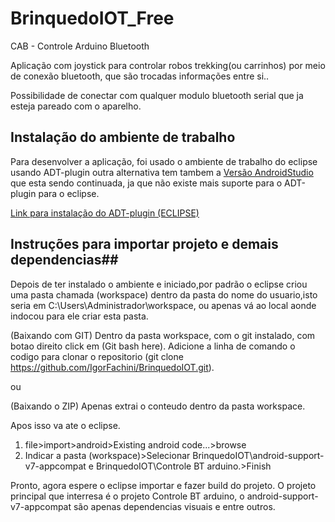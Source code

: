 ﻿# BrinquedoIOT_Free

CAB - Controle Arduino Bluetooth


Aplicação com joystick para controlar robos trekking(ou carrinhos) por meio de conexão bluetooth, que são trocadas informações entre si..

Possibilidade de conectar com qualquer modulo bluetooth serial que ja esteja pareado com o aparelho.

## Instalação do ambiente de trabalho ##

Para desenvolver a aplicação, foi usado o ambiente de trabalho do eclipse usando ADT-plugin outra alternativa tem tambem a <a href="https://github.com/WickedBotz/BrinquedoIOT_Free-A">Versão AndroidStudio</a> que esta sendo continuada, ja que não existe mais suporte para o ADT-plugin para o eclipse.

<a href="http://www.programarandroid.com.br/2014/11/como-instalar-o-eclipse-ide-e.html">Link para instalação do ADT-plugin (ECLIPSE)</a>

## Instruções para importar projeto e demais dependencias##

Depois de ter instalado o ambiente e iniciado,por padrão o eclipse criou uma pasta chamada  (workspace) dentro da pasta do nome do usuario,isto seria em
 C:\Users\Administrador\workspace, ou apenas vá ao local aonde indocou para ele criar esta pasta.

(Baixando com GIT)
Dentro da pasta workspace, com o git instalado, com botao direito click em (Git bash here).
Adicione a linha de comando o codigo para clonar o repositorio (git clone https://github.com/IgorFachini/BrinquedoIOT.git).

ou

(Baixando o ZIP)
Apenas extrai o conteudo dentro da pasta workspace.

Apos isso va ate o eclipse.

1. file>import>android>Existing android code...>browse
2. Indicar a pasta (workspace)>Selecionar  BrinquedoIOT\android-support-v7-appcompat e BrinquedoIOT\Controle BT arduino.>Finish
 

Pronto, agora espere o eclipse importar e fazer build do projeto. 
O projeto principal que  interresa é o projeto Controle BT arduino, o android-support-v7-appcompat são apenas dependencias visuais e entre outros.
